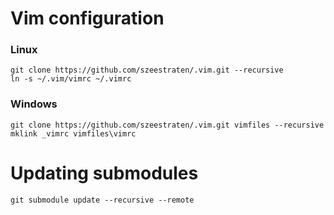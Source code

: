 # Vim configuration

### Linux
```
git clone https://github.com/szeestraten/.vim.git --recursive
ln -s ~/.vim/vimrc ~/.vimrc
```

### Windows
```
git clone https://github.com/szeestraten/.vim.git vimfiles --recursive
mklink _vimrc vimfiles\vimrc
```

# Updating submodules
```
git submodule update --recursive --remote
```
